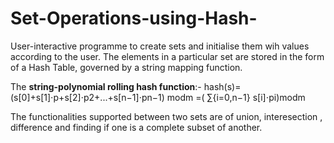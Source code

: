 # Set-Operations-using-Hash-

User-interactive programme to create sets and initialise them wih values according to the user.
The elements in a particular set are stored in the form of a Hash Table, governed by a string mapping function.

The **string-polynomial rolling hash function**:- 
 hash(s)=(s[0]+s[1]⋅p+s[2]⋅p2+...+s[n−1]⋅pn−1) modm 
        =( ∑{i=0,n−1} s[i]⋅pi)modm 
        
The functionalities supported between two sets are of union, interesection , difference and finding if one is a complete subset of another.
